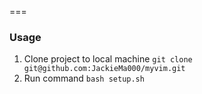 ===
### Usage

1. Clone project to local machine
`git clone git@github.com:JackieMa000/myvim.git`
2. Run command
`bash setup.sh`
